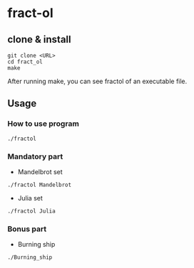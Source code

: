 fract-ol
====

##

## clone & install

```
git clone <URL>
cd fract_ol
make
```

After running make, you can see fractol of an executable file.

## Usage

### How to use program

```
./fractol
```

### Mandatory part

- Mandelbrot set

```
./fractol Mandelbrot
```

- Julia set

```
./fractol Julia
```

### Bonus part
- Burning ship
```
./Burning_ship
```
